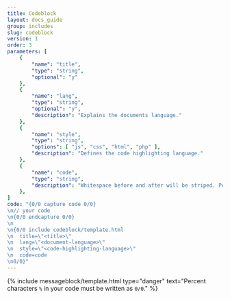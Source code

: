 ```yaml
---
title: Codeblock
layout: docs_guide
group: includes
slug: codeblock
version: 1
order: 3
parameters: [
	{
		"name": "title",
		"type": "string",
		"optional": "y"
	},
	{
		"name": "lang",
		"type": "string",
		"optional": "y",
		"description": "Explains the documents language."
	},
	{
		"name": "style",
		"type": "string",
		"options": [ "js", "css", "html", "php" ],
		"description": "Defines the code highlighting language."
	},
	{
		"name": "code",
		"type": "string",
		"description": "Whitespace before and after will be striped. Percent characters `%` in your code must be written as `0/0`."
	},
]
code: "{0/0 capture code 0/0}
\n// your code
\n{0/0 endcapture 0/0}
\n
\n{0/0 include codeblock/template.html
\n	title=\"<title>\"
\n	lang=\"<document-language>\"
\n	style=\"<code-highlighting-language>\"
\n	code=code
\n0/0}"
---
```


{% include messageblock/template.html
	type="danger"
	text="Percent characters `%` in your code must be written as `0/0`."
%}
